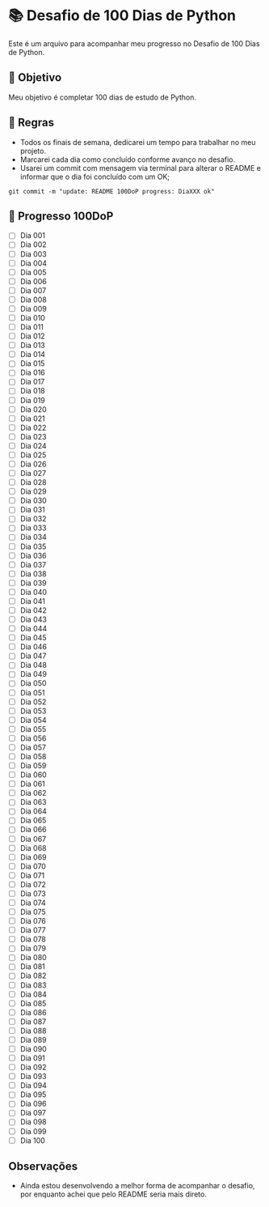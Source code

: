 # 📚 Desafio de 100 Dias de Python

Este é um arquivo para acompanhar meu progresso no Desafio de 100 Dias de Python.

## 🎯 Objetivo

Meu objetivo é completar 100 dias de estudo de Python.

## 📝 Regras

- Todos os finais de semana, dedicarei um tempo para trabalhar no meu projeto.
- Marcarei cada dia como concluído conforme avanço no desafio.
- Usarei um commit com mensagem via terminal para alterar o README e informar que o dia foi concluído com um OK;

```
git commit -m "update: README 100DoP progress: DiaXXX ok"
```

## 🚀  Progresso 100DoP

- [ ] Dia 001
- [ ] Dia 002
- [ ] Dia 003
- [ ] Dia 004
- [ ] Dia 005
- [ ] Dia 006
- [ ] Dia 007
- [ ] Dia 008
- [ ] Dia 009
- [ ] Dia 010
- [ ] Dia 011
- [ ] Dia 012
- [ ] Dia 013
- [ ] Dia 014
- [ ] Dia 015
- [ ] Dia 016
- [ ] Dia 017
- [ ] Dia 018
- [ ] Dia 019
- [ ] Dia 020
- [ ] Dia 021
- [ ] Dia 022
- [ ] Dia 023
- [ ] Dia 024
- [ ] Dia 025
- [ ] Dia 026
- [ ] Dia 027
- [ ] Dia 028
- [ ] Dia 029
- [ ] Dia 030
- [ ] Dia 031
- [ ] Dia 032
- [ ] Dia 033
- [ ] Dia 034
- [ ] Dia 035
- [ ] Dia 036
- [ ] Dia 037
- [ ] Dia 038
- [ ] Dia 039
- [ ] Dia 040
- [ ] Dia 041
- [ ] Dia 042
- [ ] Dia 043
- [ ] Dia 044
- [ ] Dia 045
- [ ] Dia 046
- [ ] Dia 047
- [ ] Dia 048
- [ ] Dia 049
- [ ] Dia 050
- [ ] Dia 051
- [ ] Dia 052
- [ ] Dia 053
- [ ] Dia 054
- [ ] Dia 055
- [ ] Dia 056
- [ ] Dia 057
- [ ] Dia 058
- [ ] Dia 059
- [ ] Dia 060
- [ ] Dia 061
- [ ] Dia 062
- [ ] Dia 063
- [ ] Dia 064
- [ ] Dia 065
- [ ] Dia 066
- [ ] Dia 067
- [ ] Dia 068
- [ ] Dia 069
- [ ] Dia 070
- [ ] Dia 071
- [ ] Dia 072
- [ ] Dia 073
- [ ] Dia 074
- [ ] Dia 075
- [ ] Dia 076
- [ ] Dia 077
- [ ] Dia 078
- [ ] Dia 079
- [ ] Dia 080
- [ ] Dia 081
- [ ] Dia 082
- [ ] Dia 083
- [ ] Dia 084
- [ ] Dia 085
- [ ] Dia 086
- [ ] Dia 087
- [ ] Dia 088
- [ ] Dia 089
- [ ] Dia 090
- [ ] Dia 091
- [ ] Dia 092
- [ ] Dia 093
- [ ] Dia 094
- [ ] Dia 095
- [ ] Dia 096
- [ ] Dia 097
- [ ] Dia 098
- [ ] Dia 099
- [ ] Dia 100

## Observações

- Ainda estou desenvolvendo a melhor forma de acompanhar o desafio, por enquanto achei que pelo README seria mais direto.